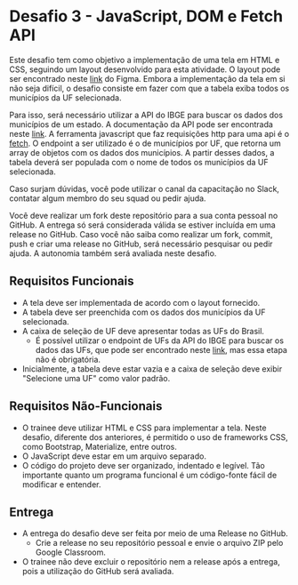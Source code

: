 # Desafio 3 - JavaScript, DOM e Fetch API

Este desafio tem como objetivo a implementação de uma tela em HTML e CSS, seguindo um layout desenvolvido para esta atividade. O layout pode ser encontrado neste [link](https://www.figma.com/file/xJGTYOuvNS3iuLr1meqx5u/Entrega-3?type=design&node-id=0%3A1&t=yyDpjMU6RozT27ZG-1) do Figma. Embora a implementação da tela em si não seja difícil, o desafio consiste em fazer com que a tabela exiba todos os municípios da UF selecionada.

Para isso, será necessário utilizar a API do IBGE para buscar os dados dos municípios de um estado. A documentação da API pode ser encontrada neste [link](https://servicodados.ibge.gov.br/api/docs/localidades?versao=1#api-Municipios-estadosUFMunicipiosGet). A ferramenta javascript que faz requisições http para uma api é o [fetch](https://developer.mozilla.org/en-US/docs/Web/API/Fetch_API/Using_Fetch). O endpoint a ser utilizado é o de municípios por UF, que retorna um array de objetos com os dados dos municípios. A partir desses dados, a tabela deverá ser populada com o nome de todos os municípios da UF selecionada.

Caso surjam dúvidas, você pode utilizar o canal da capacitação no Slack, contatar algum membro do seu squad ou pedir ajuda.

Você deve realizar um fork deste repositório para a sua conta pessoal no GitHub. A entrega só será considerada válida se estiver incluída em uma release no GitHub. Caso você não saiba como realizar um fork, commit, push e criar uma release no GitHub, será necessário pesquisar ou pedir ajuda. A autonomia também será avaliada neste desafio.

## Requisitos Funcionais

- A tela deve ser implementada de acordo com o layout fornecido.
- A tabela deve ser preenchida com os dados dos municípios da UF selecionada.
- A caixa de seleção de UF deve apresentar todas as UFs do Brasil.
  - É possível utilizar o endpoint de UFs da API do IBGE para buscar os dados das UFs, que pode ser encontrado neste [link](https://servicodados.ibge.gov.br/api/docs/localidades?versao=1#api-UFs-estadosGet), mas essa etapa não é obrigatória.
- Inicialmente, a tabela deve estar vazia e a caixa de seleção deve exibir "Selecione uma UF" como valor padrão.

## Requisitos Não-Funcionais

- O trainee deve utilizar HTML e CSS para implementar a tela. Neste desafio, diferente dos anteriores, é permitido o uso de frameworks CSS, como Bootstrap, Materialize, entre outros.
- O JavaScript deve estar em um arquivo separado.
- O código do projeto deve ser organizado, indentado e legível. Tão importante quanto um programa funcional é um código-fonte fácil de modificar e entender.

## Entrega

- A entrega do desafio deve ser feita por meio de uma Release no GitHub.
  - Crie a release no seu repositório pessoal e envie o arquivo ZIP pelo Google Classroom.
- O trainee não deve excluir o repositório nem a release após a entrega, pois a utilização do GitHub será avaliada.
